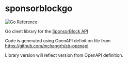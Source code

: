 # sponsorblockgo

[![Go Reference](https://pkg.go.dev/badge/github.com/porjo/sponsorblockgo.svg)](https://pkg.go.dev/github.com/porjo/sponsorblockgo)

Go client library for the [SponsorBlock API](https://wiki.sponsor.ajay.app/w/API_Docs)

Code is generated using OpenAPI definition file from https://github.com/mchangrh/sb-openapi

Library version will reflect version from OpenAPI definition.
